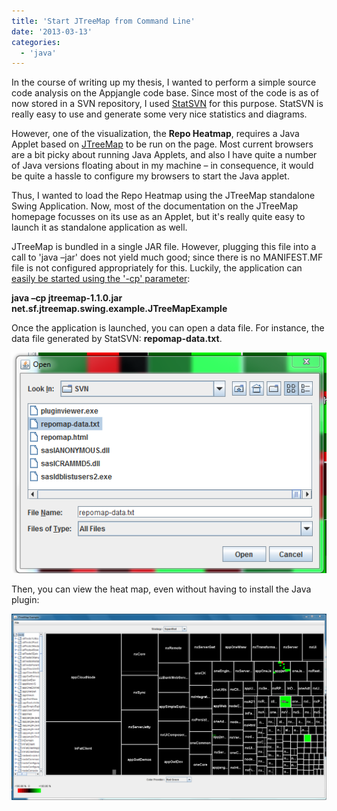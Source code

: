 ```yaml
---
title: 'Start JTreeMap from Command Line'
date: '2013-03-13'
categories:
  - 'java'
---
```


In the course of writing up my thesis, I wanted to perform a simple source code analysis on the Appjangle code base. Since most of the code is as of now stored in a SVN repository, I used [StatSVN](http://www.statsvn.org/) for this purpose. StatSVN is really easy to use and generate some very nice statistics and diagrams.

However, one of the visualization, the **Repo Heatmap**, requires a Java Applet based on [JTreeMap](http://jtreemap.sourceforge.net/) to be run on the page. Most current browsers are a bit picky about running Java Applets, and also I have quite a number of Java versions floating about in my machine – in consequence, it would be quite a hassle to configure my browsers to start the Java applet.

Thus, I wanted to load the Repo Heatmap using the JTreeMap standalone Swing Application. Now, most of the documentation on the JTreeMap homepage focusses on its use as an Applet, but it's really quite easy to launch it as standalone application as well.

JTreeMap is bundled in a single JAR file. However, plugging this file into a call to 'java –jar' does not yield much good; since there is no MANIFEST.MF file is not configured appropriately for this. Luckily, the application can [easily be started using the '-cp' parameter](http://samindaw.wordpress.com/2008/11/04/specifying-the-main-class-to-run-in-a-jar-file-from-command-line/):

**java –cp jtreemap-1.1.0.jar net.sf.jtreemap.swing.example.JTreeMapExample**

Once the application is launched, you can open a data file. For instance, the data file generated by StatSVN: **repomap-data.txt**.

![](images/031313_2127_startjtreem1.png)

Then, you can view the heat map, even without having to install the Java plugin:

![](images/031313_2127_startjtreem2.png)
